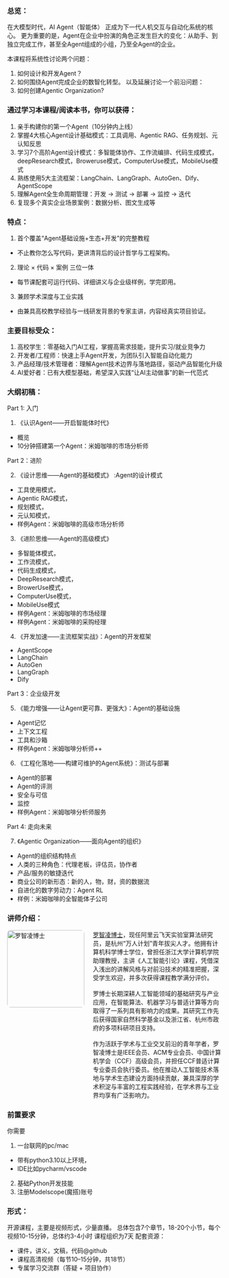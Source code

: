 ### 总览：
在大模型时代，AI Agent（智能体） 正成为下一代人机交互与自动化系统的核心。
更为重要的是，Agent在企业中扮演的角色正发生巨大的变化：从助手、到独立完成工作，甚至全Agent组成的小组，乃至全Agent的企业。

本课程将系统性讨论两个问题：
1. 如何设计和开发Agent？
2. 如何围绕Agent完成企业的数智化转型。
以及延展讨论一个前沿问题：
3. 如何创建Agentic Organization?

### 通过学习本课程/阅读本书，你可以获得：
1.	亲手构建你的第一个Agent（10分钟内上线）
2.	掌握4大核心Agent设计基础模式：工具调用、Agentic RAG、任务规划、元认知反思
3.  学习7个高阶Agent设计模式：多智能体协作、工作流编排、代码生成模式，deepResearch模式，Broweruse模式，ComputerUse模式，MobileUse模式
4. 熟练使用5大主流框架：LangChain、LangGraph、AutoGen、Dify、AgentScope
5. 理解Agent全生命周期管理：开发 → 测试 → 部署 → 监控 → 迭代
6. 复现多个真实企业场景案例：数据分析、图文生成等

### 特点：
1.	首个覆盖“Agent基础设施+生态+开发”的完整教程
- 不止教你怎么写代码，更讲清背后的设计哲学与工程架构。
2.	理论 × 代码 × 案例 三位一体
- 每节课配套可运行代码、详细讲义与企业级样例，学完即用。
3.	兼顾学术深度与工业实践
- 由兼具高校教学经验与一线研发背景的专家主讲，内容经真实项目验证。

### 主要目标受众：
1.	高校学生：零基础入门AI工程，掌握高需求技能，提升实习/就业竞争力
2.	开发者/工程师：快速上手Agent开发，为团队引入智能自动化能力
3.	产品经理/技术管理者：理解Agent技术边界与落地路径，驱动产品智能化升级
4.	AI爱好者：已有大模型基础，希望深入实践“让AI主动做事”的新一代范式

### 大纲初稿：
Part 1: 入门

1.	《认识Agent——开启智能体时代》
- 概览
- 10分钟搭建第一个Agent：米姆咖啡的市场分析师

Part 2：进阶

2.	《设计思维——Agent的基础模式》 :Agent的设计模式
- 工具使用模式，
- Agentic RAG模式，
- 规划模式，
- 元认知模式，
- 样例Agent：米姆咖啡的高级市场分析师

3. 《进阶思维——Agent的高级模式》
- 多智能体模式，
- 工作流模式，
- 代码生成模式，
- DeepResearch模式，
- BrowerUse模式，
- ComputerUse模式，
- MobileUse模式
- 样例Agent：米姆咖啡的市场经理
- 样例Agent：米姆咖啡的采购经理

4. 《开发加速——主流框架实战》：Agent的开发框架
- AgentScope
- LangChain
- AutoGen
- LangGraph
- Dify

Part 3：企业级开发

5. 《能力增强——让Agent更可靠、更强大》：Agent的基础设施
- Agent记忆
- 上下文工程
- 工具和沙箱
- 样例Agent：米姆咖啡分析师++

6. 《工程化落地——构建可维护的Agent系统》：测试与部署
- Agent的部署
- Agent的评测
- 安全与可信
- 监控
- 样例Agent：米姆咖啡分析师服务

Part 4: 走向未来

7.	《Agentic Organization——面向Agent的组织》

- Agent的组织结构特点
- 人类的三种角色：代理老板，评估员，协作者
- 产品/服务的敏捷迭代
- 商业公司的新形态：新的人，物，财，资的数据流
- 自进化的数字劳动力：Agent RL
- 样例：米姆咖啡的全智能体子公司

### 讲师介绍：
<div style="display: flex; align-items: flex-start; gap: 20px;">
  <div style="flex: 0 0 auto;">
    <img src="https://www.bruceluo.net/imgs/luozhiling.jpg" alt="罗智凌博士" style="width: 180px; height: auto; border-radius: 8px;">
  </div>
  <div style="flex: 1; min-width: 0;">
    <a href="www.bruceluo.net">罗智凌博士</a>，现任阿里云飞天实验室算法研究员，是杭州“万人计划”青年拔尖人才。他拥有计算机科学博士学位，曾担任浙江大学计算机学院助理教授，主讲《人工智能引论》课程，凭借深入浅出的讲解风格与对前沿技术的精准把握，深受学生欢迎，并多次获得课程教学满分评价。<br><br>
    罗博士长期深耕人工智能领域的基础研究与产业应用，在智能算法、机器学习与普适计算等方向取得了一系列具有影响力的成果。其研究工作先后获得国家自然科学基金以及浙江省、杭州市政府的多项科研项目支持。<br><br>
    作为活跃于学术与工业交叉前沿的青年学者，罗智凌博士是IEEE会员、ACM专业会员、中国计算机学会（CCF）高级会员，并担任CCF普适计算专业委员会执行委员。他在推动人工智能技术落地与学术生态建设方面持续贡献，兼具深厚的学术积淀与丰富的工程实践经验，在学术界与工业界均享有广泛影响力。
  </div>

</div>

### 前置要求
你需要
1.	一台联网的pc/mac

- 带有python3.10以上环境，
- IDE比如pycharm/vscode

2.	基础Python开发技能
3.	注册Modelscope(魔搭)账号

### 形式：
开源课程，主要是视频形式，少量直播。
总体包含7个章节，18-20个小节，每个视频10-15分钟，总体约3-4小时
课程组织为7天
配套资源：
-	课件，讲义，文稿，代码@github
-	课程高清视频（每节10–15分钟，共18节）
-	专属学习交流群（答疑 + 项目协作）

